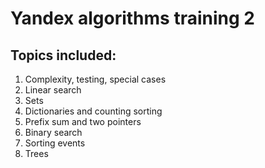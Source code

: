 # Yandex algorithms training 2

## Topics included:
1. Complexity, testing, special cases
2. Linear search
3. Sets
4. Dictionaries and counting sorting
5. Prefix sum and two pointers
6. Binary search
7. Sorting events
8. Trees